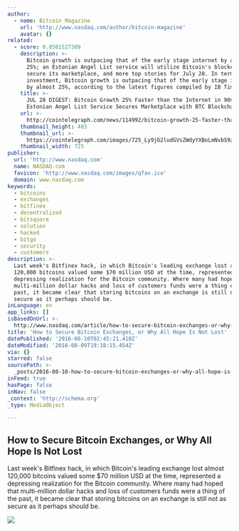 ```yaml
---
author:
  - name: Bitcoin Magazine
    url: 'http://www.nasdaq.com/author/bitcoin-magazine'
    avatar: {}
related:
  - score: 0.8501527309
    description: >-
      Bitcoin growth is outpacing that of the early stage internet by almost
      25%; an Estonian Angel List service will utilize Bitcoin's blockchain to
      secure its marketplace, and more top stories for July 28. In terms of
      investment, Bitcoin growth is outpacing that of the early stage internet
      by almost 25%, according to the latest figures compiled by IB Times UK.
    title: >-
      JUL 28 DIGEST: Bitcoin Growth 25% Faster than the Internet in 90s;
      Estonian Angel List Service Secures Marketplace with BTC Blockchain
    url: >-
      http://cointelegraph.com/news/114992/bitcoin-growth-25-faster-than-the-internet-in-90s-estonian-angel-list-service-secures-marketplace-with-btc-blockchain
    thumbnail_height: 483
    thumbnail_url: >-
      https://cointelegraph.com/images/725_Ly9jb2ludGVsZWdyYXBoLmNvbS9zdG9yYWdlL3VwbG9hZHMvdmlldy85OTE5MjU5NTUxNmEyZDIxZWMxOTZiZWQzNjI2MjQ0NS5wbmc=.jpg
    thumbnail_width: 725
publisher:
  url: 'http://www.nasdaq.com'
  name: NASDAQ.com
  favicon: 'http://www.nasdaq.com/images/qfav.ico'
  domain: www.nasdaq.com
keywords:
  - bitcoins
  - exchanges
  - bitfinex
  - decentralized
  - bitsquare
  - solution
  - hacked
  - bitgo
  - security
  - customers
description: >-
  Last week's Bitfinex hack, in which Bitcoin's leading exchange lost almost
  120,000 bitcoins valued some $70 million USD at the time, represented a
  depressing realization for the Bitcoin community. Where many had hoped that
  multi-million dollar hacks and loss of customers funds were a thing of the
  past, it became clear that storing bitcoins on an exchange is still not as
  secure as it perhaps should be.
inLanguage: en
app_links: []
isBasedOnUrl: >-
  http://www.nasdaq.com/article/how-to-secure-bitcoin-exchanges-or-why-all-hope-is-not-lost-cm662716
title: 'How to Secure Bitcoin Exchanges, or Why All Hope Is Not Lost'
datePublished: '2016-08-10T02:45:21.410Z'
dateModified: '2016-08-09T19:18:15.454Z'
via: {}
starred: false
sourcePath: >-
  _posts/2016-08-10-how-to-secure-bitcoin-exchanges-or-why-all-hope-is-not-lost.md
inFeed: true
hasPage: false
inNav: false
_context: 'http://schema.org'
_type: MediaObject

---
```

<article style=""><h1>How to Secure Bitcoin Exchanges, or Why All Hope Is Not Lost</h1><p>Last week's Bitfinex hack, in which Bitcoin's leading exchange lost almost 120,000 bitcoins valued some $70 million USD at the time, represented a depressing realization for the Bitcoin community. Where many had hoped that multi-million dollar hacks and loss of customers funds were a thing of the past, it became clear that storing bitcoins on an exchange is still not as secure as it perhaps should be.</p><img src="http://www.nasdaq.com/reference/hiresphotos/news-photos/bitcoin/325x200/bitcoin16.jpg" /></article>